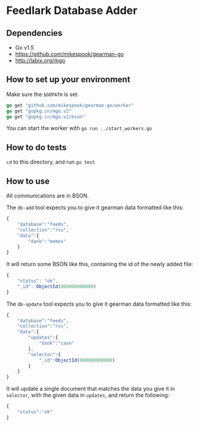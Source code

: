 Feedlark Database Adder
=======================

Dependencies
------------

- Go v1.5
- https://github.com/mikespook/gearman-go
- http://labix.org/mgo


How to set up your environment
------------------------------

Make sure the `$GOPATH` is set.

```go
go get "github.com/mikespook/gearman-go/worker"
go get "gopkg.in/mgo.v2"
go get "gopkg.in/mgo.v2/bson"
```

You can start the worker with `go run ../start_workers.go`

How to do tests
---------------

`cd` to this directory, and run `go test`

How to use
----------

All communications are in BSON.

The `db-add` tool expects you to give it gearman data formatted like this:

```js
{
    "database":"feeds",
    "collection":"rss",
    "data":{
        "dank":"memes"   
    }
}
```

It will return some BSON like this, containing the id of the newly added file:

```js
{
    "status": "ok",
    "_id": ObjectId(000000000000)
}
```

The `db-update` tool expects you to give it gearman data formatted like this:

```js
{
    "database":"feeds",
    "collection":"rss",
    "data":{
        "updates":{
            "dank":"cave"
        },
        "selector":{
            "_id":ObjectId(000000000000)
        }
    }
}
```

It will update a single document that matches the data you give it in `selector`, with the given data in `updates`, and return the following:

```js
{
    "status":"ok"
}
```
